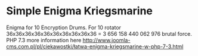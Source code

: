 # Simple Enigma Kriegsmarine
Enigma for 10 Encryption Drums. For 10 rotator 36x36x36x36x36x36x36x36x36x36 = 3 656 158 440 062 976 brutal force. PHP 7.3 more information here http://www.joomla-cms.com.pl/pl/ciekawostki/łatwa-enigma-kriegsmarine-w-php-7-3.html



